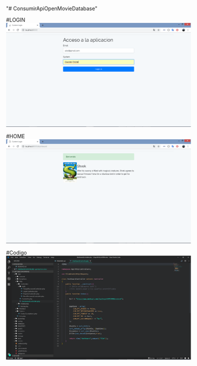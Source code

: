 "# ConsumirApiOpenMovieDatabase" 

#LOGIN
![alt text](https://github.com/AbelSaul/ConsumirApiOpenMovieDatabase/blob/master/IMAGENES/Login.png)

#HOME
![alt text](https://github.com/AbelSaul/ConsumirApiOpenMovieDatabase/blob/master/IMAGENES/Home.png)

#Codigo
![alt text](https://github.com/AbelSaul/ConsumirApiOpenMovieDatabase/blob/master/IMAGENES/Codigo.png)
